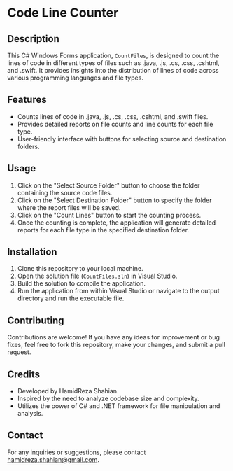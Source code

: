 # Code Line Counter

## Description
This C# Windows Forms application, `CountFiles`, is designed to count the lines of code in different types of files such as .java, .js, .cs, .css, .cshtml, and .swift. It provides insights into the distribution of lines of code across various programming languages and file types.

## Features

- Counts lines of code in .java, .js, .cs, .css, .cshtml, and .swift files.
- Provides detailed reports on file counts and line counts for each file type.
- User-friendly interface with buttons for selecting source and destination folders.

## Usage

1. Click on the "Select Source Folder" button to choose the folder containing the source code files.
2. Click on the "Select Destination Folder" button to specify the folder where the report files will be saved.
3. Click on the "Count Lines" button to start the counting process.
4. Once the counting is complete, the application will generate detailed reports for each file type in the specified destination folder.

## Installation

1. Clone this repository to your local machine.
2. Open the solution file (`CountFiles.sln`) in Visual Studio.
3. Build the solution to compile the application.
4. Run the application from within Visual Studio or navigate to the output directory and run the executable file.

 
## Contributing

Contributions are welcome! If you have any ideas for improvement or bug fixes, feel free to fork this repository, make your changes, and submit a pull request.

 
## Credits

- Developed by HamidReza Shahian.
- Inspired by the need to analyze codebase size and complexity.
- Utilizes the power of C# and .NET framework for file manipulation and analysis.

## Contact
For any inquiries or suggestions, please contact hamidreza.shahian@gmail.com.
